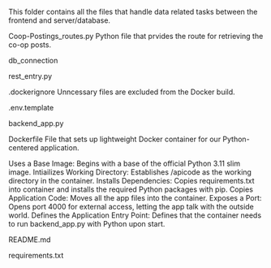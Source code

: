 This folder contains all the files that handle data related tasks between the frontend and server/database.

Coop-Postings_routes.py
Python file that prvides the route for retrieving the co-op posts.

db_connection


rest_entry.py


.dockerignore
Unncessary files are excluded from the Docker build.

.env.template


backend_app.py


Dockerfile
File that sets up lightweight Docker container for our Python-centered application.

Uses a Base Image: Begins with a base of the official Python 3.11 slim image.
Intiailizes Working Directory: Establishes /apicode as the working directory in the container.
Installs Dependencies: Copies requirements.txt into container and installs the required Python packages with pip.
Copies Application Code: Moves all the app files into the container.
Exposes a Port: Opens port 4000 for external access, letting the app talk with the outside world.
Defines the Application Entry Point: Defines that the container needs to run backend_app.py with Python upon start.


README.md


requirements.txt